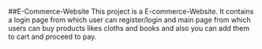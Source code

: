 ##E-Commerce-Website
This project is a E-commerce-Website. It contains a login page from which user can register/login and main page from which users can buy products likes cloths and books and also you can add them to cart and proceed to pay.
